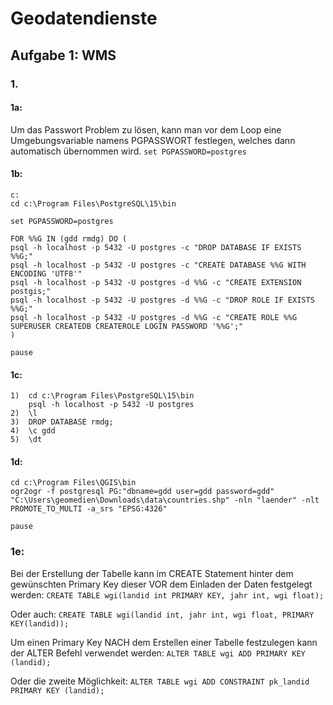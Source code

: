 # Geodatendienste
## Aufgabe 1: WMS

### 1. 

#### 1a: 

Um das Passwort Problem zu lösen, kann man vor dem Loop eine Umgebungsvariable namens PGPASSWORT festlegen, welches dann automatisch übernommen wird.
``` set PGPASSWORD=postgres ```

#### 1b:
```
c:
cd c:\Program Files\PostgreSQL\15\bin

set PGPASSWORD=postgres

FOR %%G IN (gdd rmdg) DO (
psql -h localhost -p 5432 -U postgres -c "DROP DATABASE IF EXISTS %%G;"
psql -h localhost -p 5432 -U postgres -c "CREATE DATABASE %%G WITH ENCODING 'UTF8'"
psql -h localhost -p 5432 -U postgres -d %%G -c "CREATE EXTENSION postgis;"
psql -h localhost -p 5432 -U postgres -d %%G -c "DROP ROLE IF EXISTS %%G;"
psql -h localhost -p 5432 -U postgres -d %%G -c "CREATE ROLE %%G SUPERUSER CREATEDB CREATEROLE LOGIN PASSWORD '%%G';" 
)

pause
```

#### 1c: 
```
1)	cd c:\Program Files\PostgreSQL\15\bin
	psql -h localhost -p 5432 -U postgres
2)	\l
3)	DROP DATABASE rmdg;
4)	\c gdd
5)	\dt
```

#### 1d: 
```
cd c:\Program Files\QGIS\bin
ogr2ogr -f postgresql PG:"dbname=gdd user=gdd password=gdd" "C:\Users\geomedien\Downloads\data\countries.shp" -nln "laender" -nlt PROMOTE_TO_MULTI -a_srs "EPSG:4326"

pause
```

### 1e:

Bei der Erstellung der Tabelle kann im CREATE Statement hinter dem gewünschten Primary Key dieser VOR dem Einladen der Daten festgelegt werden:
```CREATE TABLE wgi(landid int PRIMARY KEY, jahr int, wgi float);```

Oder auch: 
```CREATE TABLE wgi(landid int, jahr int, wgi float, PRIMARY KEY(landid));```

Um einen Primary Key NACH dem Erstellen einer Tabelle festzulegen kann der ALTER Befehl verwendet werden:
```ALTER TABLE wgi ADD PRIMARY KEY (landid);```

Oder die zweite Möglichkeit:
```ALTER TABLE wgi ADD CONSTRAINT pk_landid PRIMARY KEY (landid);```

